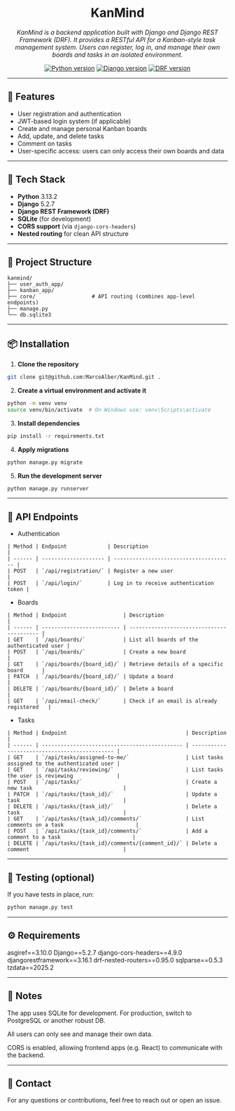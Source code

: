 <h1 align="center">KanMind</h1>

<p align="center">
  <em>KanMind is a backend application built with Django and Django REST Framework (DRF).  
  It provides a RESTful API for a Kanban-style task management system.  
  Users can register, log in, and manage their own boards and tasks in an isolated environment.</em>
  <br>
</p>

<p align="center">
  <a href="https://www.python.org/"><img src="https://img.shields.io/badge/Python-3.13.2-blue?logo=python&logoColor=white" alt="Python version"></a>
  <a href="https://www.djangoproject.com/"><img src="https://img.shields.io/badge/Django-5.2.7-success?logo=django&logoColor=white" alt="Django version"></a>
  <a href="https://www.django-rest-framework.org/"><img src="https://img.shields.io/badge/DRF-3.16.1-red?logo=django&logoColor=white" alt="DRF version"></a>
</p>

<hr>

## 🔧 Features

- User registration and authentication  
- JWT-based login system (if applicable)  
- Create and manage personal Kanban boards  
- Add, update, and delete tasks  
- Comment on tasks  
- User-specific access: users can only access their own boards and data  

---

## 🚀 Tech Stack

- **Python** 3.13.2  
- **Django** 5.2.7  
- **Django REST Framework (DRF)**  
- **SQLite** (for development)  
- **CORS support** (via `django-cors-headers`)  
- **Nested routing** for clean API structure  

---

## 📁 Project Structure

```text
kanmind/
├── user_auth_app/
├── kanban_app/
├── core/                  # API routing (combines app-level endpoints)
├── manage.py
└── db.sqlite3
```

---

## 📦 Installation

1. **Clone the repository**
```bash
git clone git@github.com:MarcoAlber/KanMind.git .
```

2. **Create a virtual environment and activate it**
```bash
python -m venv venv
source venv/bin/activate  # On Windows use: venv\Scripts\activate
```

3. **Install dependencies**
```bash
pip install -r requirements.txt
```

4. **Apply migrations**
```bash
python manage.py migrate
```

5. **Run the development server**

```bash
python manage.py runserver
```

---

## 🔑 API Endpoints

- Authentication
```text
| Method | Endpoint             | Description                            |
| ------ | -------------------- | -------------------------------------- |
| POST   | `/api/registration/` | Register a new user                    |
| POST   | `/api/login/`        | Log in to receive authentication token |
```

- Boards
```text
| Method | Endpoint                  | Description                               |
| ------ | ------------------------- | ----------------------------------------- |
| GET    | `/api/boards/`            | List all boards of the authenticated user |
| POST   | `/api/boards/`            | Create a new board                        |
| GET    | `/api/boards/{board_id}/` | Retrieve details of a specific board      |
| PATCH  | `/api/boards/{board_id}/` | Update a board                            |
| DELETE | `/api/boards/{board_id}/` | Delete a board                            |
| GET    | `/api/email-check/`       | Check if an email is already registered   |
```

- Tasks
```text
| Method | Endpoint                                      | Description                                   |
| ------ | --------------------------------------------- | --------------------------------------------- |
| GET    | `/api/tasks/assigned-to-me/`                  | List tasks assigned to the authenticated user |
| GET    | `/api/tasks/reviewing/`                       | List tasks the user is reviewing              |
| POST   | `/api/tasks/`                                 | Create a new task                             |
| PATCH  | `/api/tasks/{task_id}/`                       | Update a task                                 |
| DELETE | `/api/tasks/{task_id}/`                       | Delete a task                                 |
| GET    | `/api/tasks/{task_id}/comments/`              | List comments on a task                       |
| POST   | `/api/tasks/{task_id}/comments/`              | Add a comment to a task                       |
| DELETE | `/api/tasks/{task_id}/comments/{comment_id}/` | Delete a comment                              |
```

---

## 🥪 Testing (optional)
If you have tests in place, run:
```bash
python manage.py test
```

---

## ⚙️ Requirements
asgiref==3.10.0
Django==5.2.7
django-cors-headers==4.9.0
djangorestframework==3.16.1
drf-nested-routers==0.95.0
sqlparse==0.5.3
tzdata==2025.2

---

## 📌 Notes
The app uses SQLite for development.
For production, switch to PostgreSQL or another robust DB.

All users can only see and manage their own data.

CORS is enabled, allowing frontend apps (e.g. React) to communicate with the backend.

---

## 📨 Contact
For any questions or contributions, feel free to reach out or open an issue.
